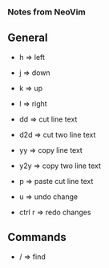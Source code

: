 ### Notes from NeoVim

## General

- h => left
- j => down
- k => up
- l => right

- dd  => cut line text
- d2d => cut two line text
- yy  => copy line text
- y2y => copy two line text
- p   => paste cut line text
- u   => undo change
- ctrl r => redo changes

## Commands

- /<text> => find <text>
